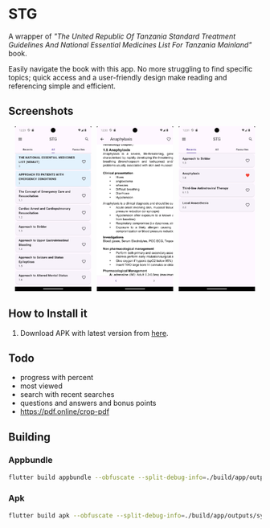 # STG

A wrapper of _"The United Republic Of Tanzania Standard Treatment Guidelines And National Essential Medicines List For Tanzania Mainland"_ book.

Easily navigate the book with this app. No more struggling to find specific topics; quick access and a user-friendly design make reading and referencing simple and efficient.

## Screenshots

<p align="center">
    <img src="screenshots/1.png" width="30%" alt="Screenshot 1">
    &nbsp;
    <img src="screenshots/2.png" width="30%" alt="Screenshot 2">
    &nbsp;
    <img src="screenshots/3.png" width="30%" alt="Screenshot 3">
</p>

## How to Install it

1. Download APK with latest version from [here](https://github.com/kateile/STG/releases).

## Todo

- progress with percent
- most viewed
- search with recent searches
- questions and answers and bonus points
- <https://pdf.online/crop-pdf>

## Building

### Appbundle
```bash
flutter build appbundle --obfuscate --split-debug-info=./build/app/outputs/symbols 
```

### Apk

```bash
flutter build apk --obfuscate --split-debug-info=./build/app/outputs/symbols --release
```

